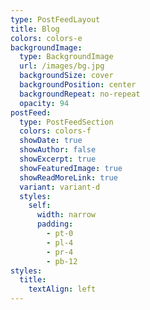 ```yaml
---
type: PostFeedLayout
title: Blog
colors: colors-e
backgroundImage:
  type: BackgroundImage
  url: /images/bg.jpg
  backgroundSize: cover
  backgroundPosition: center
  backgroundRepeat: no-repeat
  opacity: 94
postFeed:
  type: PostFeedSection
  colors: colors-f
  showDate: true
  showAuthor: false
  showExcerpt: true
  showFeaturedImage: true
  showReadMoreLink: true
  variant: variant-d
  styles:
    self:
      width: narrow
      padding:
        - pt-0
        - pl-4
        - pr-4
        - pb-12
styles:
  title:
    textAlign: left
---
```


